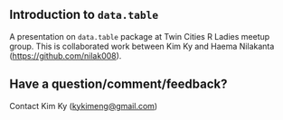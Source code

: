 ## Introduction to `data.table`
 
A presentation on `data.table` package at Twin Cities R Ladies meetup group. This is collaborated work between Kim Ky and Haema Nilakanta (https://github.com/nilak008).

## Have a question/comment/feedback? 

Contact Kim Ky (kykimeng@gmail.com)
